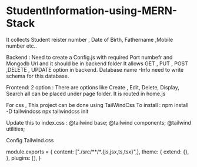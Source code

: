 # StudentInformation-using-MERN-Stack

It collects Student reister number , Date of Birth, Fathername ,Mobile number etc.. 

Backend : Need to create a Config.js with required Port numbefr and Mongodb Url and it should be in backend folder It allows GET , PUT , POST ,DELETE , UPDATE option in backend. Database name -Info need to write schema for this database.

Frontend: 2 option : There are options like Create , Edit, Delete, Display, Search all can be placed under page folder. It is routed in home.js 

For css , This project can be done using TailWindCss To install : npm install -D tailwindcss npx tailwindcss init

Update this to index.css : @tailwind base; @tailwind components; @tailwind utilities;

Config Tailwind.css

module.exports = { content: ["./src/**/*.{js,jsx,ts,tsx}",], theme: { extend: {}, }, plugins: [], }
